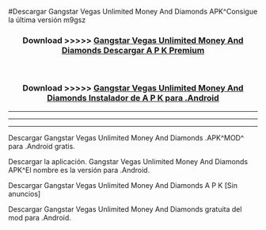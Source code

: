#Descargar Gangstar Vegas Unlimited Money And Diamonds  APK^Consigue la última versión m9gsz



<div align="center">
<h3>Download >>>>> <a href="https://es-sites.web.app/?es= Gangstar Vegas Unlimited Money And Diamonds ">Gangstar Vegas Unlimited Money And Diamonds  Descargar A P K Premium</a></h3><br>

<h3>Download >>>>> <a href="https://es-sites.web.app/?es= Gangstar Vegas Unlimited Money And Diamonds ">Gangstar Vegas Unlimited Money And Diamonds  Instalador de A P K para .Android</a></h3>
</div>


----------------------------------------------------------

----------------------------------------------------------

----------------------------------------------------------

Descargar Gangstar Vegas Unlimited Money And Diamonds  .APK^MOD^ para .Android gratis.

Descargar la aplicación. Gangstar Vegas Unlimited Money And Diamonds  APK^El nombre es la versión para .Android.

Descargar Gangstar Vegas Unlimited Money And Diamonds  A P K [Sin anuncios]

Descargar Gangstar Vegas Unlimited Money And Diamonds  gratuita del mod para .Android.
